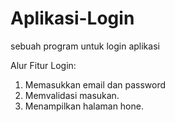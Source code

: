 # Aplikasi-Login
sebuah program untuk login aplikasi

Alur Fitur Login:
1. Memasukkan email dan password
2. Memvalidasi masukan.
3. Menampilkan halaman hone.
